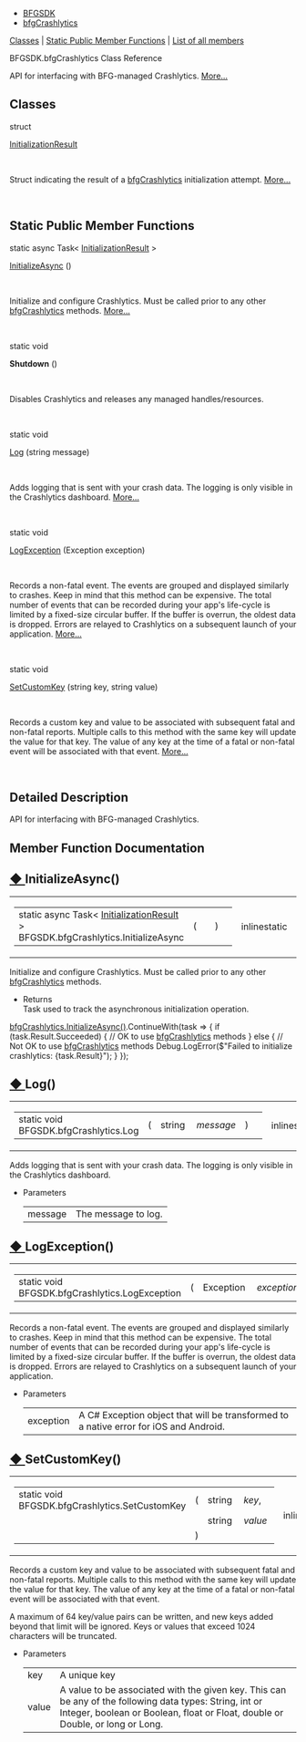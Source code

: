  - [BFGSDK](namespace_b_f_g_s_d_k.html)
  - [bfgCrashlytics](class_b_f_g_s_d_k_1_1bfg_crashlytics.html)

[Classes](#nested-classes) | [Static Public Member
Functions](#pub-static-methods) | [List of all
members](class_b_f_g_s_d_k_1_1bfg_crashlytics-members.html)

BFGSDK.bfgCrashlytics Class Reference

API for interfacing with BFG-managed Crashlytics.
[More...](class_b_f_g_s_d_k_1_1bfg_crashlytics.html#details)

##  Classes

struct  

[InitializationResult](struct_b_f_g_s_d_k_1_1bfg_crashlytics_1_1_initialization_result.html)

 

Struct indicating the result of a
[bfgCrashlytics](class_b_f_g_s_d_k_1_1bfg_crashlytics.html "API for interfacing with BFG-managed Crashlytics.")
initialization attempt.
[More...](struct_b_f_g_s_d_k_1_1bfg_crashlytics_1_1_initialization_result.html#details)  

 

##  Static Public Member Functions

static async Task\<
[InitializationResult](struct_b_f_g_s_d_k_1_1bfg_crashlytics_1_1_initialization_result.html)
\> 

[InitializeAsync](class_b_f_g_s_d_k_1_1bfg_crashlytics.html#a6013b0ba541302c309d096a6d92099d1)
()

 

Initialize and configure Crashlytics. Must be called prior to any other
[bfgCrashlytics](class_b_f_g_s_d_k_1_1bfg_crashlytics.html "API for interfacing with BFG-managed Crashlytics.")
methods.
[More...](class_b_f_g_s_d_k_1_1bfg_crashlytics.html#a6013b0ba541302c309d096a6d92099d1)  

 

static void 

**Shutdown** ()

 

Disables Crashlytics and releases any managed handles/resources.  

 

static void 

[Log](class_b_f_g_s_d_k_1_1bfg_crashlytics.html#a3a072e21e6fce8ee080e2092f210364a)
(string message)

 

Adds logging that is sent with your crash data. The logging is only
visible in the Crashlytics dashboard.
[More...](class_b_f_g_s_d_k_1_1bfg_crashlytics.html#a3a072e21e6fce8ee080e2092f210364a)  

 

static void 

[LogException](class_b_f_g_s_d_k_1_1bfg_crashlytics.html#ae63bef754ac97b6f39089fbb37351440)
(Exception exception)

 

Records a non-fatal event. The events are grouped and displayed
similarly to crashes. Keep in mind that this method can be expensive.
The total number of events that can be recorded during your app's
life-cycle is limited by a fixed-size circular buffer. If the buffer is
overrun, the oldest data is dropped. Errors are relayed to Crashlytics
on a subsequent launch of your application.
[More...](class_b_f_g_s_d_k_1_1bfg_crashlytics.html#ae63bef754ac97b6f39089fbb37351440)  

 

static void 

[SetCustomKey](class_b_f_g_s_d_k_1_1bfg_crashlytics.html#ad9d86732aacef0ce5802b1d38fa0f7ff)
(string key, string value)

 

Records a custom key and value to be associated with subsequent fatal
and non-fatal reports. Multiple calls to this method with the same key
will update the value for that key. The value of any key at the time of
a fatal or non-fatal event will be associated with that event.
[More...](class_b_f_g_s_d_k_1_1bfg_crashlytics.html#ad9d86732aacef0ce5802b1d38fa0f7ff)  

 

## Detailed Description

API for interfacing with BFG-managed Crashlytics.

## Member Function Documentation

## [◆ ](#a6013b0ba541302c309d096a6d92099d1)InitializeAsync()

<table>
<colgroup>
<col style="width: 50%" />
<col style="width: 50%" />
</colgroup>
<tbody>
<tr class="odd">
<td><table>
<tbody>
<tr class="odd">
<td>static async Task&lt; <a href="struct_b_f_g_s_d_k_1_1bfg_crashlytics_1_1_initialization_result.html" class="el">InitializationResult</a> &gt; BFGSDK.bfgCrashlytics.InitializeAsync</td>
<td>(</td>
<td></td>
<td>)</td>
<td></td>
</tr>
</tbody>
</table></td>
<td><span class="mlabels"><span class="mlabel">inline</span><span class="mlabel">static</span></span></td>
</tr>
</tbody>
</table>

Initialize and configure Crashlytics. Must be called prior to any other
[bfgCrashlytics](class_b_f_g_s_d_k_1_1bfg_crashlytics.html "API for interfacing with BFG-managed Crashlytics.")
methods.

  - Returns  
    Task used to track the asynchronous initialization operation.

[bfgCrashlytics.InitializeAsync()](class_b_f_g_s_d_k_1_1bfg_crashlytics.html#a6013b0ba541302c309d096a6d92099d1 "Initialize and configure Crashlytics. Must be called prior to any other bfgCrashlytics methods.").ContinueWith(task
=\> \{ if (task.Result.Succeeded) \{ // OK to use
[bfgCrashlytics](class_b_f_g_s_d_k_1_1bfg_crashlytics.html "API for interfacing with BFG-managed Crashlytics.")
methods } else \{ // Not OK to use
[bfgCrashlytics](class_b_f_g_s_d_k_1_1bfg_crashlytics.html "API for interfacing with BFG-managed Crashlytics.")
methods Debug.LogError($"Failed to initialize crashlytics:
\{task.Result}"); } });

## [◆ ](#a3a072e21e6fce8ee080e2092f210364a)Log()

<table>
<colgroup>
<col style="width: 50%" />
<col style="width: 50%" />
</colgroup>
<tbody>
<tr class="odd">
<td><table>
<tbody>
<tr class="odd">
<td>static void BFGSDK.bfgCrashlytics.Log</td>
<td>(</td>
<td>string </td>
<td><em>message</em></td>
<td>)</td>
<td></td>
</tr>
</tbody>
</table></td>
<td><span class="mlabels"><span class="mlabel">inline</span><span class="mlabel">static</span></span></td>
</tr>
</tbody>
</table>

Adds logging that is sent with your crash data. The logging is only
visible in the Crashlytics dashboard.

  - Parameters
    
    |         |                     |
    | ------- | ------------------- |
    | message | The message to log. |
    

## [◆ ](#ae63bef754ac97b6f39089fbb37351440)LogException()

<table>
<colgroup>
<col style="width: 50%" />
<col style="width: 50%" />
</colgroup>
<tbody>
<tr class="odd">
<td><table>
<tbody>
<tr class="odd">
<td>static void BFGSDK.bfgCrashlytics.LogException</td>
<td>(</td>
<td>Exception </td>
<td><em>exception</em></td>
<td>)</td>
<td></td>
</tr>
</tbody>
</table></td>
<td><span class="mlabels"><span class="mlabel">inline</span><span class="mlabel">static</span></span></td>
</tr>
</tbody>
</table>

Records a non-fatal event. The events are grouped and displayed
similarly to crashes. Keep in mind that this method can be expensive.
The total number of events that can be recorded during your app's
life-cycle is limited by a fixed-size circular buffer. If the buffer is
overrun, the oldest data is dropped. Errors are relayed to Crashlytics
on a subsequent launch of your application.

  - Parameters
    
    |           |                                                                                        |
    | --------- | -------------------------------------------------------------------------------------- |
    | exception | A C\# Exception object that will be transformed to a native error for iOS and Android. |
    

## [◆ ](#ad9d86732aacef0ce5802b1d38fa0f7ff)SetCustomKey()

<table>
<colgroup>
<col style="width: 50%" />
<col style="width: 50%" />
</colgroup>
<tbody>
<tr class="odd">
<td><table>
<tbody>
<tr class="odd">
<td>static void BFGSDK.bfgCrashlytics.SetCustomKey</td>
<td>(</td>
<td>string </td>
<td><em>key</em>,</td>
</tr>
<tr class="even">
<td></td>
<td></td>
<td>string </td>
<td><em>value</em> </td>
</tr>
<tr class="odd">
<td></td>
<td>)</td>
<td></td>
<td></td>
</tr>
</tbody>
</table></td>
<td><span class="mlabels"><span class="mlabel">inline</span><span class="mlabel">static</span></span></td>
</tr>
</tbody>
</table>

Records a custom key and value to be associated with subsequent fatal
and non-fatal reports. Multiple calls to this method with the same key
will update the value for that key. The value of any key at the time of
a fatal or non-fatal event will be associated with that event.

A maximum of 64 key/value pairs can be written, and new keys added
beyond that limit will be ignored. Keys or values that exceed 1024
characters will be truncated.

  - Parameters
    
    |       |                                                                                                                                                                                          |
    | ----- | ---------------------------------------------------------------------------------------------------------------------------------------------------------------------------------------- |
    | key   | A unique key                                                                                                                                                                             |
    | value | A value to be associated with the given key. This can be any of the following data types: String, int or Integer, boolean or Boolean, float or Float, double or Double, or long or Long. |
